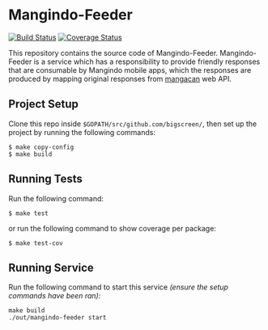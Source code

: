 # Mangindo-Feeder

[![Build Status](https://travis-ci.org/bigscreen/mangindo-feeder.svg?branch=master)](https://travis-ci.org/bigscreen/mangindo-feeder)
[![Coverage Status](https://coveralls.io/repos/github/bigscreen/mangindo-feeder/badge.svg?branch=master)](https://coveralls.io/github/bigscreen/mangindo-feeder?branch=master)

This repository contains the source code of Mangindo-Feeder. 
Mangindo-Feeder is a service which has a responsibility to provide friendly responses that are consumable by Mangindo mobile apps, which the responses are produced by mapping original responses from [mangacan](http://mangacanblog.com) web API.

## Project Setup
Clone this repo inside `$GOPATH/src/github.com/bigscreen/`, then set up the project by running the following commands:
```
$ make copy-config
$ make build
```

## Running Tests
Run the following command:
```
$ make test
```
or run the following command to show coverage per package:
```
$ make test-cov
```

## Running Service
Run the following command to start this service *(ensure the setup commands have been ran)*:
```
make build
./out/mangindo-feeder start
```
